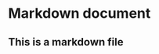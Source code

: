 Markdown document
========================================================
## This is a markdown file